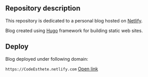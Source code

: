 ## Repository description

This repository is dedicated to a personal blog hosted on [Netlify](https://netlify.com]).

Blog created using [Hugo](https://gohugo.io/) framework for building static web sites.

## Deploy

Blog deployed under following domain:

```https://CodeEsthete.netlify.com``` [Open link](https://CodeEsthete.netlify.com)
